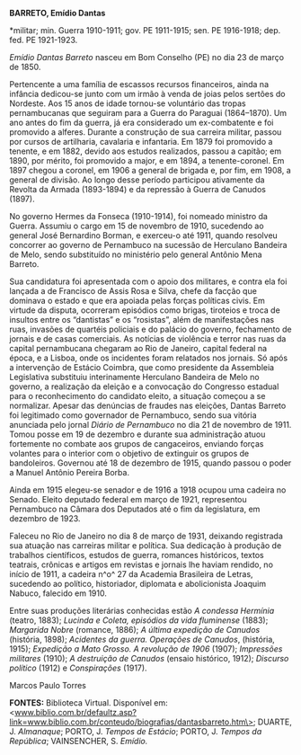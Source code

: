 **BARRETO, Emídio Dantas**

\*militar; min. Guerra 1910-1911; gov. PE 1911-1915; sen. PE 1916-1918;
dep. fed. PE 1921-1923.

*Emídio Dantas Barreto* nasceu em Bom Conselho (PE) no dia 23 de março
de 1850.

Pertencente a uma família de escassos recursos financeiros, ainda na
infância dedicou-se junto com um irmão à venda de joias pelos sertões do
Nordeste. Aos 15 anos de idade tornou-se voluntário das tropas
pernambucanas que seguiram para a Guerra do Paraguai (1864–1870). Um ano
antes do fim da guerra, já era considerado um ex-combatente e foi
promovido a alferes. Durante a construção de sua carreira militar,
passou por cursos de artilharia, cavalaria e infantaria. Em 1879 foi
promovido a tenente, e em 1882, devido aos estudos realizados, passou a
capitão; em 1890, por mérito, foi promovido a major, e em 1894, a
tenente-coronel. Em 1897 chegou a coronel, em 1906 a general de brigada
e, por fim, em 1908, a general de divisão. Ao longo desse período
participou ativamente da Revolta da Armada (1893-1894) e da repressão à
Guerra de Canudos (1897).

No governo Hermes da Fonseca (1910-1914), foi nomeado ministro da
Guerra. Assumiu o cargo em 15 de novembro de 1910, sucedendo ao general
José Bernardino Borman, e exerceu-o até 1911, quando resolveu concorrer
ao governo de Pernambuco na sucessão de Herculano Bandeira de Melo,
sendo substituído no ministério pelo general Antônio Mena Barreto.

Sua candidatura foi apresentada com o apoio dos militares, e contra ela
foi lançada a de Francisco de Assis Rosa e Silva, chefe da facção que
dominava o estado e que era apoiada pelas forças políticas civis. Em
virtude da disputa, ocorreram episódios como brigas, tiroteios e troca
de insultos entre os “dantistas” e os “rosistas”, além de manifestações
nas ruas, invasões de quartéis policiais e do palácio do governo,
fechamento de jornais e de casas comerciais. As notícias de violência e
terror nas ruas da capital pernambucana chegaram ao Rio de Janeiro,
capital federal na época, e a Lisboa, onde os incidentes foram relatados
nos jornais. Só após a intervenção de Estácio Coimbra, que como
presidente da Assembleia Legislativa substituiu interinamente Herculano
Bandeira de Melo no governo, a realização da eleição e a convocação do
Congresso estadual para o reconhecimento do candidato eleito, a situação
começou a se normalizar. Apesar das denúncias de fraudes nas eleições,
Dantas Barreto foi legitimado como governador de Pernambuco, sendo sua
vitória anunciada pelo jornal *Diário de Pernambuco* no dia 21 de
novembro de 1911. Tomou posse em 19 de dezembro e durante sua
administração atuou fortemente no combate aos grupos de cangaceiros,
enviando forças volantes para o interior com o objetivo de extinguir os
grupos de bandoleiros. Governou até 18 de dezembro de 1915, quando
passou o poder a Manuel Antônio Pereira Borba.

Ainda em 1915 elegeu-se senador e de 1916 a 1918 ocupou uma cadeira no
Senado. Eleito deputado federal em março de 1921, representou Pernambuco
na Câmara dos Deputados até o fim da legislatura, em dezembro de 1923.

Faleceu no Rio de Janeiro no dia 8 de março de 1931, deixando registrada
sua atuação nas carreiras militar e política. Sua dedicação à produção
de trabalhos científicos, estudos de guerra, romances históricos, textos
teatrais, crônicas e artigos em revistas e jornais lhe haviam rendido,
no início de 1911, a cadeira n^o^ 27 da Academia Brasileira de Letras,
sucedendo ao político, historiador, diplomata e abolicionista Joaquim
Nabuco, falecido em 1910.

Entre suas produções literárias conhecidas estão *A condessa Hermínia*
(teatro, 1883); *Lucinda e Coleta, episódios da vida fluminense* (1883);
*Margarida Nobre* (romance, 1886); *A última expedição de Canudos*
(história, 1898); *Acidentes da guerra. Operações de Canudos*,
(história, 1915); *Expedição a Mato Grosso. A revolução de 1906* (1907);
*Impressões militares* (1910); *A destruição de Canudos* (ensaio
histórico, 1912); *Discurso político* (1912) e *Conspirações* (1917).

Marcos Paulo Torres

**FONTES:** Biblioteca Virtual. Disponível em:
\<www.biblio.com.br/defaultz.asp?link=www.biblio.com.br/conteudo/biografias/dantasbarreto.htm\>;
DUARTE, J. *Almanaque*; PORTO, J. *Tempos de Estácio*; PORTO, J. *Tempos
da República*; VAINSENCHER, S. *Emídio.*
